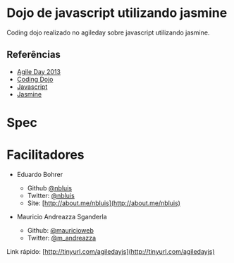 # Dojo de javascript utilizando jasmine

Coding dojo realizado no agileday sobre javascript utilizando jasmine.

## Referências
- [Agile Day 2013](http://www.sucesurs.org.br/evento/agile-day-2013)
- [Coding Dojo](http://codingdojo.org/)
- [Javascript](https://developer.mozilla.org/en-US/docs/Web/JavaScript)
- [Jasmine](http://pivotal.github.io/jasmine/)

# Spec

# Facilitadores
* Eduardo Bohrer
	- Github [@nbluis](http://github.com/nbluis)
	- Twitter: [@nbluis](http://twitter.com/nbluis)
	- Site: [http://about.me/nbluis](http://about.me/nbluis)

* Mauricio Andreazza Sganderla
	- Github: [@mauricioweb](http://github.com/mauricioweb)
	- Twitter: [@m_andreazza](http://twitter.com/m_andreazza)

Link rápido: [http://tinyurl.com/agiledayjs](http://tinyurl.com/agiledayjs)
